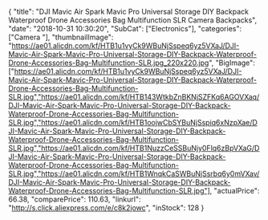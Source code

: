 {
	"title": "DJI Mavic Air Spark Mavic Pro Universal Storage DIY Backpack Waterproof Drone Accessories Bag Multifunction SLR Camera Backpacks",
	"date": "2018-10-31 10:30:20",
	"SubCat": ["Electronics"],
	"categories": ["Camera "],
	"thumbnailImage": "https://ae01.alicdn.com/kf/HTB1u1vyCk9WBuNjSspeq6yz5VXaJ/DJI-Mavic-Air-Spark-Mavic-Pro-Universal-Storage-DIY-Backpack-Waterproof-Drone-Accessories-Bag-Multifunction-SLR.jpg_220x220.jpg",
	"BigImage": ["https://ae01.alicdn.com/kf/HTB1u1vyCk9WBuNjSspeq6yz5VXaJ/DJI-Mavic-Air-Spark-Mavic-Pro-Universal-Storage-DIY-Backpack-Waterproof-Drone-Accessories-Bag-Multifunction-SLR.jpg","https://ae01.alicdn.com/kf/HTB143WtkbZnBKNjSZFKq6AGOVXaq/DJI-Mavic-Air-Spark-Mavic-Pro-Universal-Storage-DIY-Backpack-Waterproof-Drone-Accessories-Bag-Multifunction-SLR.jpg","https://ae01.alicdn.com/kf/HTB1oojwCbSYBuNjSspiq6xNzpXae/DJI-Mavic-Air-Spark-Mavic-Pro-Universal-Storage-DIY-Backpack-Waterproof-Drone-Accessories-Bag-Multifunction-SLR.jpg","https://ae01.alicdn.com/kf/HTB1NuzzCeSSBuNjy0Flq6zBpVXaG/DJI-Mavic-Air-Spark-Mavic-Pro-Universal-Storage-DIY-Backpack-Waterproof-Drone-Accessories-Bag-Multifunction-SLR.jpg","https://ae01.alicdn.com/kf/HTB1WnqkCaSWBuNjSsrbq6y0mVXav/DJI-Mavic-Air-Spark-Mavic-Pro-Universal-Storage-DIY-Backpack-Waterproof-Drone-Accessories-Bag-Multifunction-SLR.jpg"],
	"actualPrice": 66.38,
	"comparePrice": 110.63,
	"linkurl": "http://s.click.aliexpress.com/e/c8k2jowc",
	"inStock": 128
}
